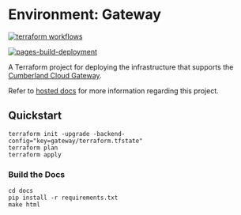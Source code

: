 # Environment: Gateway

[![terraform workflows](https://github.com/cumberland-cloud/env-gateway/actions/workflows/action.yaml/badge.svg)](https://github.com/cumberland-cloud/env-gateway/actions/workflows/action.yaml)

[![pages-build-deployment](https://github.com/cumberland-cloud/env-gateway/actions/workflows/pages/pages-build-deployment/badge.svg)](https://github.com/cumberland-cloud/env-gateway/actions/workflows/pages/pages-build-deployment)

A Terraform project for deploying the infrastructure that supports the [Cumberland Cloud Gateway]().

Refer to [hosted docs](https://cumberland-cloud.github.io/env-gateway/) for more information regarding this project.

## Quickstart

```shell
terraform init -upgrade -backend-config="key=gateway/terraform.tfstate"
terraform plan 
terraform apply
```

### Build the Docs

```shell
cd docs
pip install -r requirements.txt
make html
```